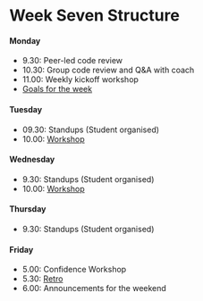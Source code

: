 # Week Seven Structure

#### Monday

- 9.30: Peer-led code review
- 10.30: Group code review and Q&A with coach
- 11.00: Weekly kickoff workshop
- [Goals for the week](https://github.com/makersacademy/course/blob/master/further_javascript/README.md#goals-for-the-week)

#### Tuesday
- 09.30: Standups (Student organised) 
- 10.00: [Workshop](https://github.com/makersacademy/skills-workshops/tree/master/week-7/javascript-module-pattern-workshop)

#### Wednesday
- 9.30: Standups (Student organised)
- 10.00: [Workshop](https://github.com/makersacademy/skills-workshops/tree/master/week-7/isolating-units-with-mocks)

#### Thursday
- 9.30: Standups (Student organised)

#### Friday
- 5.00: Confidence Workshop
- 5.30: [Retro](https://github.com/makersacademy/course/blob/master/pills/student_retrospective.md)
- 6.00: Announcements for the weekend



